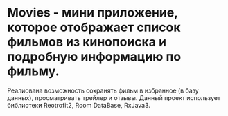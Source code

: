 # Movies - мини приложение, которое отображает список фильмов из кинопоиска и подробную информацию по фильму.
Реалиована возможность сохранять фильм в избранное (в базу данных), просматривать трейлер и отзывы.
Данный проект использует библиотеки Reotrofit2, Room DataBase, RxJava3.
